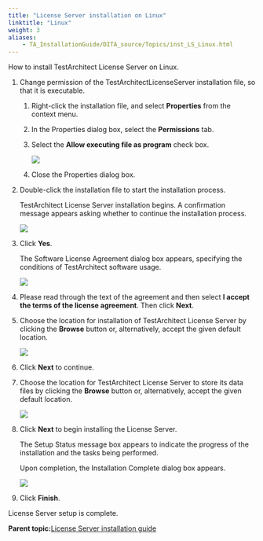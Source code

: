 ```yaml
--- 
title: "License Server installation on Linux"
linktitle: "Linux"
weight: 3
aliases: 
    - TA_InstallationGuide/DITA_source/Topics/inst_LS_Linux.html
---
```


How to install TestArchitect License Server on Linux.

1.  Change permission of the TestArchitectLicenseServer installation file, so that it is executable.

    1.  Right-click the installation file, and select **Properties** from the context menu.

    2.  In the Properties dialog box, select the **Permissions** tab.

    3.  Select the **Allow executing file as program** check box.

        ![](/images/TA_InstallationGuide/Images/install_LS_Linux_1.png)

    4.  Close the Properties dialog box.

2.  Double-click the installation file to start the installation process.

    TestArchitect License Server installation begins. A confirmation message appears asking whether to continue the installation process.

    ![](/images/TA_InstallationGuide/Images/install_LS_Linux_2.png)

3.  Click **Yes**.

    The Software License Agreement dialog box appears, specifying the conditions of TestArchitect software usage.

    ![](/images/TA_InstallationGuide/Images/install_LS_Linux_3.png)

4.  Please read through the text of the agreement and then select **I accept the terms of the license agreement**. Then click **Next**.

5.  Choose the location for installation of TestArchitect License Server by clicking the **Browse** button or, alternatively, accept the given default location.

    ![](/images/TA_InstallationGuide/Images/install_LS_Linux_4.png)

6.  Click **Next** to continue.

7.  Choose the location for TestArchitect License Server to store its data files by clicking the **Browse** button or, alternatively, accept the given default location.

    ![](/images/TA_InstallationGuide/Images/install_LS_Linux_5.png)

8.  Click **Next** to begin installing the License Server.

    The Setup Status message box appears to indicate the progress of the installation and the tasks being performed.

    Upon completion, the Installation Complete dialog box appears.

    ![](/images/TA_InstallationGuide/Images/install_LS_Linux_7.png)

9.  Click **Finish**.


License Server setup is complete.

**Parent topic:**[License Server installation guide](../../../TA_InstallationGuide/DITA_source/Topics/inst_LS.md)

